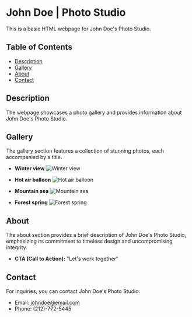 # John Doe | Photo Studio

This is a basic HTML webpage for John Doe's Photo Studio.

## Table of Contents

- [Description](#description)
- [Gallery](#gallery)
- [About](#about)
- [Contact](#contact)

## Description

The webpage showcases a photo gallery and provides information about John Doe's Photo Studio.

## Gallery

The gallery section features a collection of stunning photos, each accompanied by a title.

- **Winter view**
  ![Winter view](https://images.unsplash.com/photo-1539802382371-ea3996f8e2a3?q=80&w=3573&auto=format&fit=crop&ixlib=rb-4.0.3&ixid=M3wxMjA3fDB8MHxwaG90by1wYWdlfHx8fGVufDB8fHx8fA%3D%3D)

- **Hot air balloon**
  ![Hot air balloon](https://images.unsplash.com/photo-1433838552652-f9a46b332c40?q=80&w=3570&auto=format&fit=crop&ixlib=rb-4.0.3&ixid=M3wxMjA3fDB8MHxwaG90by1wYWdlfHx8fGVufDB8fHx8fA%3D%3D)

- **Mountain sea**
  ![Mountain sea](https://images.unsplash.com/photo-1696274497522-aaade3bcd737?q=80&w=3569&auto=format&fit=crop&ixlib=rb-4.0.3&ixid=M3wxMjA3fDB8MHxwaG90by1wYWdlfHx8fGVufDB8fHx8fA%3D%3D)

- **Forest spring**
  ![Forest spring](https://images.unsplash.com/photo-1495080600440-47b003ed9521?q=80&w=3571&auto=format&fit=crop&ixlib=rb-4.0.3&ixid=M3wxMjA3fDB8MHxwaG90by1wYWdlfHx8fGVufDB8fHx8fA%3D%3D)

## About

The about section provides a brief description of John Doe's Photo Studio, emphasizing its commitment to timeless design and uncompromising integrity.

- **CTA (Call to Action):**
  "Let's work together"

## Contact

For inquiries, you can contact John Doe's Photo Studio:

- Email: johndoe@email.com
- Phone: (212)-772-5445
